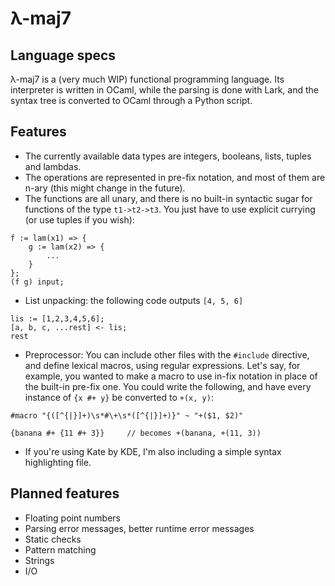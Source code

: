# λ-maj7

## Language specs
λ-maj7 is a (very much WIP) functional programming language. Its interpreter is written in OCaml, while the parsing is done with Lark, and the syntax tree is converted to OCaml through a Python script.

## Features
- The currently available data types are integers, booleans, lists, tuples and lambdas.
- The operations are represented in pre-fix notation, and most of them are n-ary (this might change in the future).
- The functions are all unary, and there is no built-in syntactic sugar for functions of the type `t1->t2->t3`. You just have to use explicit currying (or use tuples if you wish):
```
f := lam(x1) => {
    g := lam(x2) => {
        ...
    }
};
(f g) input;
```
- List unpacking: the following code outputs `[4, 5, 6]`

```
lis := [1,2,3,4,5,6];
[a, b, c, ...rest] <- lis;
rest
```

- Preprocessor: You can include other files with the `#include` directive, and define lexical macros, using regular expressions. Let's say, for example, you wanted to make a macro to use in-fix notation in place of the built-in pre-fix one. You could write the following, and have every instance of `{x #+ y}` be converted to `+(x, y)`:
```
#macro "{([^{|}]+)\s*#\+\s*([^{|}]+)}" ~ "+($1, $2)"

{banana #+ {11 #+ 3}}     // becomes +(banana, +(11, 3))
```
- If you're using Kate by KDE, I'm also including a simple syntax highlighting file.

## Planned features
- Floating point numbers
- Parsing error messages, better runtime error messages
- Static checks
- Pattern matching
- Strings
- I/O
